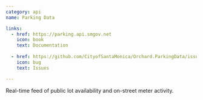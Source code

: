 ```yaml
---
category: api
name: Parking Data

links:
  - href: https://parking.api.smgov.net
    icon: book
    text: Documentation
      
  - href: https://github.com/CityofSantaMonica/Orchard.ParkingData/issues
    icon: bug
    text: Issues

---
```


Real-time feed of public lot availability and on-street meter activity.